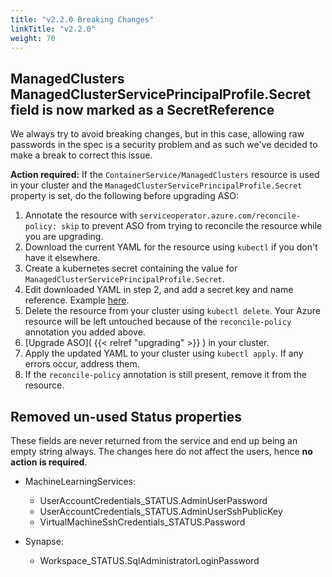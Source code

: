 ```yaml
---
title: "v2.2.0 Breaking Changes"
linkTitle: "v2.2.0"
weight: 70
---
```


## ManagedClusters ManagedClusterServicePrincipalProfile.Secret field is now marked as a SecretReference
  We always try to avoid breaking changes, but in this case, allowing raw passwords in the spec is a security problem and as such we've
  decided to make a break to correct this issue.

**Action required:** If the `ContainerService/ManagedClusters` resource is used in your cluster and the `ManagedClusterServicePrincipalProfile.Secret` property is set, do the following before upgrading ASO:

1. Annotate the resource with `serviceoperator.azure.com/reconcile-policy: skip` to prevent ASO from trying to reconcile the resource while you are upgrading.
2. Download the current YAML for the resource using `kubectl` if you don't have it elsewhere.
3. Create a kubernetes secret containing the value for `ManagedClusterServicePrincipalProfile.Secret`.
4. Edit downloaded YAML in step 2, and add a secret key and name reference. Example [here](https://github.com/Azure/azure-service-operator/blob/main/v2/samples/compute/v1api/v1api20201201_virtualmachine.yaml#L18).
5. Delete the resource from your cluster using `kubectl delete`. Your Azure resource will be left untouched because of the `reconcile-policy` annotation you added above.
6. [Upgrade ASO]( {{< relref "upgrading" >}} ) in your cluster.
7. Apply the updated YAML to your cluster using `kubectl apply`. If any errors occur, address them.
8. If the `reconcile-policy` annotation is still present, remove it from the resource.

## Removed un-used Status properties

These fields are never returned from the service and end up being an empty string always. The changes here do not affect the users, hence **no action is required**. 
* MachineLearningServices:
  * UserAccountCredentials_STATUS.AdminUserPassword
  * UserAccountCredentials_STATUS.AdminUserSshPublicKey
  * VirtualMachineSshCredentials_STATUS.Password

* Synapse:
    * Workspace_STATUS.SqlAdministratorLoginPassword
